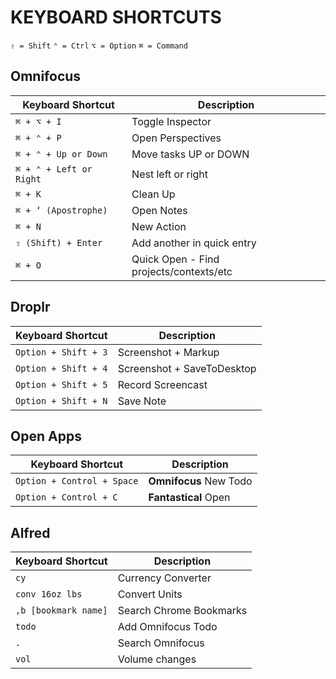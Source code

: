 # KEYBOARD SHORTCUTS

`⇧ = Shift`
`⌃ = Ctrl`
`⌥ = Option`
`⌘ = Command`

## Omnifocus

| Keyboard Shortcut | Description |
|-------------------|-------------|
| `⌘ + ⌥ + I` | Toggle Inspector |
| `⌘ + ⌃ + P` | Open Perspectives |
| `⌘ + ⌃ + Up or Down` | Move tasks UP or DOWN |
| `⌘ + ⌃ + Left or Right` | Nest left or right |
| `⌘ + K` | Clean Up |
| `⌘ + ‘ (Apostrophe)` | Open Notes |
| `⌘ + N` | New Action |
| `⇧ (Shift) + Enter` | Add another in quick entry |
| `⌘ + O` | Quick Open - Find projects/contexts/etc |

## Droplr

| Keyboard Shortcut | Description |
|-------------------|-------------|
| `Option + Shift + 3` | Screenshot + Markup |
| `Option + Shift + 4` | Screenshot + SaveToDesktop |
| `Option + Shift + 5` | Record Screencast |
| `Option + Shift + N` | Save Note |

## Open Apps

| Keyboard Shortcut | Description |
|-------------------|-------------|
| `Option + Control + Space` | **Omnifocus** New Todo |
| `Option + Control + C` | **Fantastical** Open |

## Alfred

| Keyboard Shortcut | Description |
|-------------------|-------------|
| `cy` | Currency Converter |
| `conv 16oz lbs` | Convert Units |
| `,b [bookmark name]` | Search Chrome Bookmarks |
| `todo` | Add Omnifocus Todo |
| `.` | Search Omnifocus |
| `vol` | Volume changes |